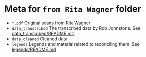 # Meta for `from Rita Wagner` folder

- `*.pdf` Original scans from Rita Wagner
- `data_transcribed` The transcribed data by Rob Johnstone. See [data_transcribed/README.md](data_transcribed/README.md).
- `data_cleaned` Cleaned data
- `legends` Legends and material related to reconciling them. See [legends/README.md](legends/README.md)